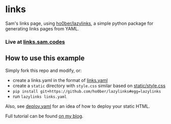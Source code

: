 # links
Sam's links page, using [ho0ber/lazylinks](https://github.com/ho0ber/lazylinks), a simple python package for generating links pages from YAML.

### Live at [links.sam.codes](https://links.sam.codes)

## How to use this example
Simply fork this repo and modify, or:
* create a links.yaml in the format of [links.yaml](links.yaml)
* create a `static` directory with `style.css` similar based on [static/style.css](stastic/style.css)
* `pip install git+https://github.com/ho0ber/lazylinks#egg=lazylinks`
* run `lazylinks links.yaml`

Also, see [deploy.yaml](.github/workflows/deploy.yaml) for an idea of how to deploy your static HTML.

Full tutorial can be found [on my blog](https://blog.sam.codes/lazylinks-link-pages-for-lazy-people.html).
